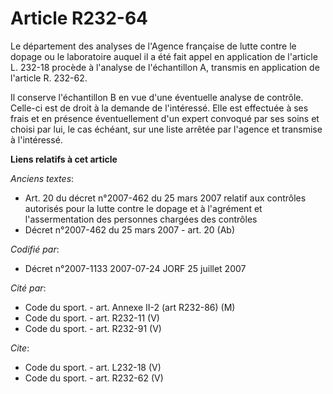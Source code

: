 # Article R232-64

Le département des analyses de l'Agence française de lutte contre le dopage ou le laboratoire auquel il a été fait appel en
application de l'article L. 232-18 procède à l'analyse de l'échantillon A, transmis en application de l'article R. 232-62.

Il conserve l'échantillon B en vue d'une éventuelle analyse de contrôle. Celle-ci est de droit à la demande de l'intéressé.
Elle est effectuée à ses frais et en présence éventuellement d'un expert convoqué par ses soins et choisi par lui, le cas
échéant, sur une liste arrêtée par l'agence et transmise à l'intéressé.

**Liens relatifs à cet article**

_Anciens textes_:

  - Art. 20 du décret n°2007-462 du 25 mars 2007 relatif aux contrôles autorisés pour la lutte contre le dopage et à l'agrément et l'assermentation des personnes chargées des contrôles
  - Décret n°2007-462 du 25 mars 2007 - art. 20 (Ab)

_Codifié par_:

  - Décret n°2007-1133 2007-07-24 JORF 25 juillet 2007

_Cité par_:

  - Code du sport. - art. Annexe II-2 (art R232-86) (M)
  - Code du sport. - art. R232-11 (V)
  - Code du sport. - art. R232-91 (V)

_Cite_:

  - Code du sport. - art. L232-18 (V)
  - Code du sport. - art. R232-62 (V)
